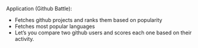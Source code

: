 Application (Github Battle):

* Fetches github projects and ranks them based on popularity
* Fetches most popular languages
* Let’s you compare two github users and scores each one based on their activity.

